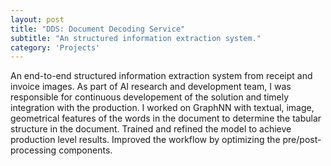 ```yaml
---
layout: post
title: "DDS: Document Decoding Service"
subtitle: "An structured information extraction system."
category: 'Projects'
---
```

An end-to-end structured information extraction system from receipt and invoice images. As part of AI research and development team, I was responsible for continuous developement of the solution and timely integration with the production. I worked on GraphNN with textual, image, geometrical features of the words in the document to determine the tabular structure in the document. Trained and refined the model to achieve production level results. Improved the workflow by optimizing the pre/post-processing components.